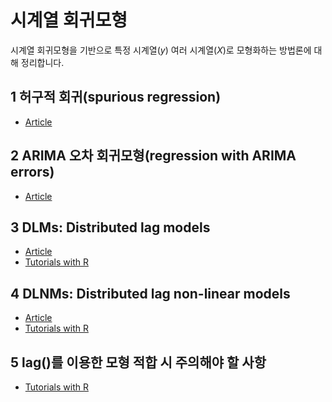 # 시계열 회귀모형
시계열 회귀모형을 기반으로 특정 시계열($y$) 여러 시계열($X$)로 모형화하는 방법론에 대해 정리합니다.

## 1 허구적 회귀(spurious regression)
- [Article](https://be-favorite.tistory.com/76)

## 2 ARIMA 오차 회귀모형(regression with ARIMA errors)
- [Article](https://be-favorite.tistory.com/74?category=928223)

## 3 DLMs: Distributed lag models
- [Article](https://be-favorite.tistory.com/75)
- [Tutorials with R](https://be-favorite.github.io/Multiple_timeseries/CCF%20analysis%20and%20DLM/Tutorials_DLM.html)

## 4 DLNMs: Distributed lag non-linear models
- [Article](https://be-favorite.tistory.com/80)
- [Tutorials with R](https://be-favorite.github.io/Multiple_timeseries/DLNMs/Tutorials_DLNMs.html)

## 5 lag()를 이용한 모형 적합 시 주의해야 할 사항
- [Tutorials with R](https://be-favorite.github.io/Multiple_timeseries/Use%20of%20lag()%20function/Tutorials_lag--.html)

